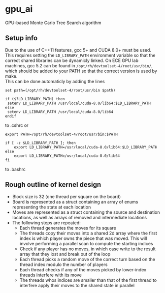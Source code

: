 # gpu_ai
GPU-based Monte Carlo Tree Search algorithm

## Setup info
Due to the use of C++11 features, gcc 5+ and CUDA 8.0+ must be used.  This requires setting the  `LD_LIBRARY_PATH` environment variable so that the correct shared libraries can be dynamicly linked.
On ECE GPU lab machines, gcc 5.2 can be found in `/opt/rh/devtoolset-4/root/usr/bin/`, which should be added to your PATH so that the correct version is used by make.  
This can be done automaticly by adding the lines
```
set path=(/opt/rh/devtoolset-4/root/usr/bin $path)

if ($?LD_LIBRARY_PATH) then
 setenv LD_LIBRARY_PATH /usr/local/cuda-8.0/lib64:$LD_LIBRARY_PATH
else
 setenv LD_LIBRARY_PATH /usr/local/cuda-8.0/lib64
endif
```
to .cshrc or
```
export PATH=/opt/rh/devtoolset-4/root/usr/bin:$PATH

if [ -z $LD_LIBRARY_PATH ]; then
    export LD_LIBRARY_PATH=/usr/local/cuda-8.0/lib64:$LD_LIBRARY_PATH
else
    export LD_LIBRARY_PATH=/usr/local/cuda-8.0/lib64
fi
```
to .bashrc

## Rough outline of kernel design
* Block size is 32 (one thread per square on the board)
* Board is represented as a struct containing an array of enums representing the state at each location
* Moves are represented as a struct containing the source and destination locations, as well as arrays of removed and intermediate locations
* The following steps are repeated:
  * Each thread generates the moves for its square
  * The threads copy their moves into a shared 2d array where the first index is which player owns the piece that was moved.  This will involve performing a parallel scan to compute the starting indices
  * Check if any player has no moves, in which case write to the result array that they lost and break out of the loop
  * Each thread picks a random move of the correct turn based on the thread index modulo the number of players
  * Each thread checks if any of the moves picked by lower-index threads interfere with its move
  * The threads whos indices are smaller than that of the first thread to interfere apply their moves to the shared state in parallel
